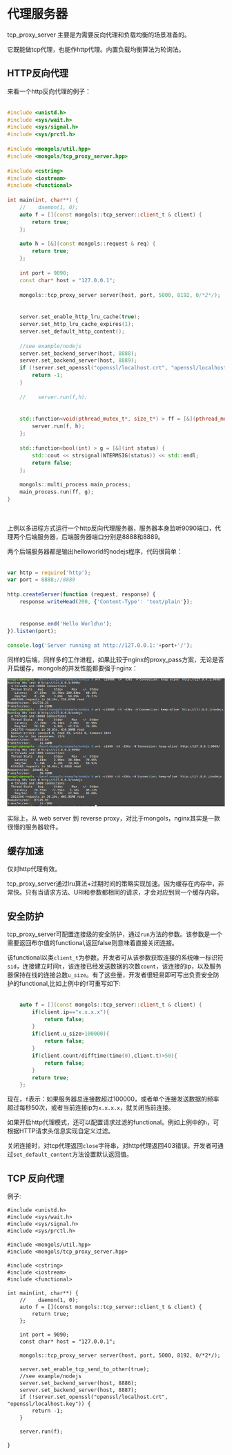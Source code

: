# 代理服务器

tcp_proxy_server 主要是为需要反向代理和负载均衡的场景准备的。

它既能做tcp代理，也能作http代理。内置负载均衡算法为轮询法。

## HTTP反向代理

来看一个http反向代理的例子：


```cpp

#include <unistd.h>
#include <sys/wait.h>
#include <sys/signal.h>
#include <sys/prctl.h>

#include <mongols/util.hpp>
#include <mongols/tcp_proxy_server.hpp>

#include <cstring>
#include <iostream>
#include <functional>

int main(int, char**) {
    //    daemon(1, 0);
    auto f = [](const mongols::tcp_server::client_t & client) {
        return true;
    };

    auto h = [&](const mongols::request & req) {
        return true;
    };

    int port = 9090;
    const char* host = "127.0.0.1";

    mongols::tcp_proxy_server server(host, port, 5000, 8192, 0/*2*/);


    server.set_enable_http_lru_cache(true);
    server.set_http_lru_cache_expires(1);
    server.set_default_http_content();

    //see example/nodejs
    server.set_backend_server(host, 8888);
    server.set_backend_server(host, 8889);
    if (!server.set_openssl("openssl/localhost.crt", "openssl/localhost.key")) {
        return -1;
    }

    //    server.run(f,h);


    std::function<void(pthread_mutex_t*, size_t*) > ff = [&](pthread_mutex_t* mtx, size_t * data) {
        server.run(f, h);
    };

    std::function<bool(int) > g = [&](int status) {
        std::cout << strsignal(WTERMSIG(status)) << std::endl;
        return false;
    };

    mongols::multi_process main_process;
    main_process.run(ff, g);
}




```

上例以多进程方式运行一个http反向代理服务器，服务器本身监听9090端口，代理两个后端服务器，后端服务器端口分别是8888和8889。

两个后端服务器都是输出helloworld的nodejs程序，代码很简单：

```javascript

var http = require('http');
var port = 8888;//8889

http.createServer(function (request, response) {
    response.writeHead(200, {'Content-Type': 'text/plain'});


    response.end('Hello World\n');
}).listen(port);

console.log('Server running at http://127.0.0.1:'+port+'/');

```

同样的后端，同样多的工作进程，如果比较于nginx的proxy_pass方案，无论是否开启缓存，mongols的并发性能都要强于nginx：

![tcp_proxy_serverVSnginx_proxy_pass.png](image/tcp_proxy_serverVSnginx_proxy_pass.png)


实际上，从 web server 到 reverse proxy，对比于mongols，nginx其实是一款很慢的服务器软件。

## 缓存加速

仅对http代理有效。

tcp_proxy_server通过lru算法+过期时间的策略实现加速。因为缓存在内存中，非常快。只有当请求方法、URI和参数都相同的请求，才会对应到同一个缓存内容。

## 安全防护

tcp_proxy_server可配置连接级的安全防护，通过`run`方法的参数。该参数是一个需要返回布尔值的functional,返回false则意味着直接关闭连接。

该functional以类`client_t`为参数。开发者可从该参数获取连接的系统唯一标识符`sid`，连接建立时间`t`，该连接已经发送数据的次数`count`，该连接的ip，以及服务器保持在线的连接总数`u_size`。有了这些量，开发者很轻易即可写出负责安全防护的functional,比如上例中的`f`可重写如下:

```cpp

    auto f = [](const mongols::tcp_server::client_t & client) {
        if(client.ip=="x.x.x.x"){
            return false;
        }
        if(client.u_size>100000){
            return false;
        }
        if(client.count/difftime(time(0),client.t)>50){
            return false;
        }
        return true;
    };

```
现在，`f`表示：如果服务器总连接数超过100000，或者单个连接发送数据的频率超过每秒50次，或者当前连接ip为`x.x.x.x`，就关闭当前连接。

如果开启http代理模式，还可以配置请求过滤的functional。例如上例中的`h`，可根据HTTP请求头信息实现自定义过滤。


关闭连接时，对tcp代理返回`close`字符串，对http代理返回403错误。开发者可通过`set_default_content`方法设置默认返回值。

## TCP 反向代理

例子:

```
#include <unistd.h>
#include <sys/wait.h>
#include <sys/signal.h>
#include <sys/prctl.h>

#include <mongols/util.hpp>
#include <mongols/tcp_proxy_server.hpp>

#include <cstring>
#include <iostream>
#include <functional>

int main(int, char**) {
    //    daemon(1, 0);
    auto f = [](const mongols::tcp_server::client_t & client) {
        return true;
    };

    int port = 9090;
    const char* host = "127.0.0.1";

    mongols::tcp_proxy_server server(host, port, 5000, 8192, 0/*2*/);

    server.set_enable_tcp_send_to_other(true);
    //see example/nodejs
    server.set_backend_server(host, 8886);
    server.set_backend_server(host, 8887);
    if (!server.set_openssl("openssl/localhost.crt", "openssl/localhost.key")) {
        return -1;
    }

    server.run(f);

}


```

